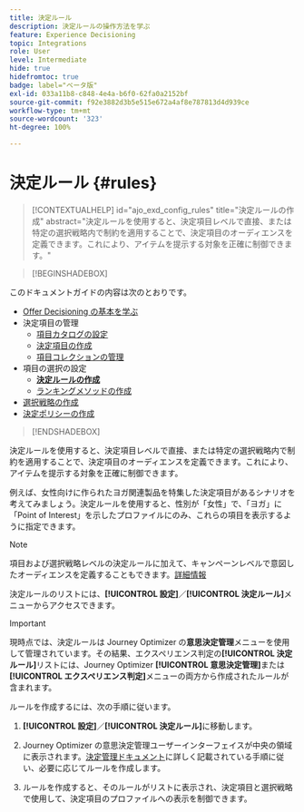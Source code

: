 ```yaml
---
title: 決定ルール
description: 決定ルールの操作方法を学ぶ
feature: Experience Decisioning
topic: Integrations
role: User
level: Intermediate
hide: true
hidefromtoc: true
badge: label="ベータ版"
exl-id: 033a11b8-c848-4e4a-b6f0-62fa0a2152bf
source-git-commit: f92e3882d3b5e515e672a4af8e787813d4d939ce
workflow-type: tm+mt
source-wordcount: '323'
ht-degree: 100%

---
```


# 決定ルール {#rules}

>[!CONTEXTUALHELP]
>id="ajo_exd_config_rules"
>title="決定ルールの作成"
>abstract="決定ルールを使用すると、決定項目レベルで直接、または特定の選択戦略内で制約を適用することで、決定項目のオーディエンスを定義できます。これにより、アイテムを提示する対象を正確に制御できます。"

>[!BEGINSHADEBOX]

このドキュメントガイドの内容は次のとおりです。

* [Offer Decisioning の基本を学ぶ](gs-experience-decisioning.md)
* 決定項目の管理
   * [項目カタログの設定](catalogs.md)
   * [決定項目の作成](items.md)
   * [項目コレクションの管理](collections.md)
* 項目の選択の設定
   * **[決定ルールの作成](rules.md)**
   * [ランキングメソッドの作成](ranking.md)
* [選択戦略の作成](selection-strategies.md)
* [決定ポリシーの作成](create-decision.md)

>[!ENDSHADEBOX]

決定ルールを使用すると、決定項目レベルで直接、または特定の選択戦略内で制約を適用することで、決定項目のオーディエンスを定義できます。これにより、アイテムを提示する対象を正確に制御できます。

例えば、女性向けに作られたヨガ関連製品を特集した決定項目があるシナリオを考えてみましょう。決定ルールを使用すると、性別が「女性」で、「ヨガ」に「Point of Interest」を示したプロファイルにのみ、これらの項目を表示するように指定できます。

>[!NOTE]
>
>項目および選択戦略レベルの決定ルールに加えて、キャンペーンレベルで意図したオーディエンスを定義することもできます。[詳細情報](../campaigns/create-campaign.md#audience)


決定ルールのリストには、**[!UICONTROL 設定]**／**[!UICONTROL 決定ルール]**&#x200B;メニューからアクセスできます。

<!--![](assets/decision-rules-list.png)-->

>[!IMPORTANT]
>
>現時点では、決定ルールは Journey Optimizer の&#x200B;**意思決定管理**&#x200B;メニューを使用して管理されています。その結果、エクスペリエンス判定の&#x200B;**[!UICONTROL 決定ルール]**&#x200B;リストには、Journey Optimizer **[!UICONTROL 意思決定管理]**&#x200B;または&#x200B;**[!UICONTROL エクスペリエンス判定]**&#x200B;メニューの両方から作成されたルールが含まれます。

ルールを作成するには、次の手順に従います。

1. **[!UICONTROL 設定]**／**[!UICONTROL 決定ルール]**&#x200B;に移動します。
1. Journey Optimizer の意思決定管理ユーザーインターフェイスが中央の領域に表示されます。[決定管理ドキュメント](../offers/offer-library/creating-decision-rules.md)に詳しく記載されている手順に従い、必要に応じてルールを作成します。

1. ルールを作成すると、そのルールがリストに表示され、決定項目と選択戦略で使用して、決定項目のプロファイルへの表示を制御できます。
